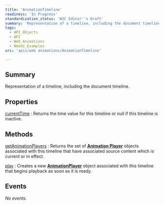 ```yaml
---
title: 'AnimationTimeline'
readiness: 'In Progress'
standardization_status: 'W3C Editor''s Draft'
summary: 'Representation of a timeline, including the document timeline.'
tags:
  - API_Objects
  - API
  - Web_Animations
  - Needs_Examples
uri: 'apis/web animations/AnimationTimeline'

---
```

## Summary

Representation of a timeline, including the document timeline.

## Properties

[currentTime](/apis/web_animations/AnimationTimeline/currentTime)
:   Returns the time value for this timeline or null if this timeline is inactive.

## Methods

[getAnimationPlayers](/apis/web_animations/AnimationTimeline/getAnimationPlayers)
:   Returns the set of [**Animation Player**](/apis/web_animations/AnimationPlayer) objects associated with this timeline that have associated source content which is current or in effect.

[play](/apis/web_animations/AnimationTimeline/play)
:   Creates a new [**AnimationPlayer**](/apis/web_animations/AnimationPlayer) object associated with this timeline that begins playback as soon as it is ready.

## Events

*No events.*
